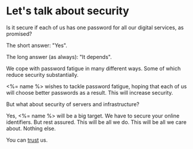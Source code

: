 # Let's talk about security

Is it secure if each of us has one password for all our digital services, as promised?

The short answer: "Yes".

The long answer (as always): "It depends".

We cope with password fatigue in many different ways. Some of which reduce security substantially.

<%= name %> wishes to tackle password fatigue, hoping that each of us will choose better passwords as a result. This will increase security.

But what about security of servers and infrastructure?

Yes, <%= name %> will be a big target. We have to secure your online identifiers. But rest assured. This will be all we do. This will be all we care about. Nothing else.

You can [trust](<%= about_trust_path %>) us.
